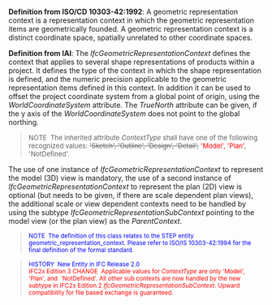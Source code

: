 ﻿**Definition from ISO/CD 10303-42:1992**: A geometric representation context is a representation context in which the geometric representation items are geometrically founded. A geometric representation context is a distinct coordinate space, spatially unrelated to other coordinate spaces.

**Definition
from IAI**: The _IfcGeometricRepresentationContext_ defines the context that applies to several shape representations of products within a project. It defines the type of the context in which the shape representation is defined, and the numeric precision applicable to the geometric representation items defined in this context. In addition it can be used to offset the project coordinate system from a global point of origin, using the _WorldCoordinateSystem_ attribute. The _TrueNorth_ attribute can be given, if the y axis of the _WorldCoordinateSystem_ does not point to the global northing.

> <font size="-1">NOTE
&nbsp;The inherited attribute <i>ContextType</i>
shall have one of the following recognized values: <strike>'Sketch',
'Outline', 'Design', 'Detail',</strike> <font color="#ff0000">'Model',
'Plan'</font>,
'NotDefined'.</font>
> 


The use of one instance of _IfcGeometricRepresentationContext_
to represent the model (3D) view is mandatory, the use of a second
instance of _IfcGeometricRepresentationContext_
to represent the plan (2D) view is optional (but needs to be given, if
there are scale dependent plan views), the additional scale or view
dependent contexts need to be handled by using the subtype _IfcGeometricRepresentationSubContext_
pointing to the model view (or the plan view) as the _ParentContext_.
> <font color="#0000ff"><small>NOTE
&nbsp;The definition
of this class relates to the STEP entity
geometric_representation_context. Please refer to ISO/IS 10303-42:1994
for the final definition of the formal standard.</small> </font>

> <small><font color="#0000ff">HISTORY
&nbsp;New Entity in IFC Release 2.0<br> <font color="#ff0000">IFC2x Edition 3 CHANGE &nbsp;Applicable
values for <i>ContextType</i>
are only 'Model',&nbsp; 'Plan', and&nbsp; 'NotDefined'. All
other sub contexts
are now handled by the new subtype in IFC2x Edition 2 <i>IfcGeometricRepresentationSubContext</i>.
Upward compatibility for file based exchange is guaranteed.</font></font>
</small>
